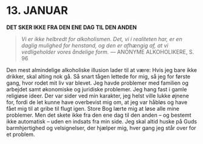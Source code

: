 # 13. JANUAR

**DET SKER IKKE FRA DEN ENE DAG TIL DEN ANDEN**

> *Vi er ikke helbredt for alkoholismen. Det, vi i realiteten har, er en daglig mulighed for henstand, og den er afhængig af, at vi vedligeholder vores åndelige form.*
> — ANONYME ALKOHOLIKERE, S. 96

Den mest almindelige alkoholiske illusion lader til at være: Hvis jeg bare ikke drikker, skal alting nok gå. Så snart tågen lettede for mig, så jeg for første gang, hvor rodet mit liv var blevet. Jeg havde problemer med familien og arbejdet samt økonomiske og juridiske problemer. Jeg hang fast i gamle religiøse ideer. Der var sider ved min karakter, jeg helst ville lukke øjnene for, fordi de let kunne have overbevist mig om, at jeg var håbløs og have fået mig til at gribe til flugt igen. Store Bog lærte mig at løse alle mine problemer. Men det skete ikke fra den ene dag til den anden – og bestemt ikke automatisk – uden en indsats fra min side. Jeg skal altid huske på Guds barmhjertighed og velsignelser, der hjælper mig, hver gang jeg står over for et problem.
